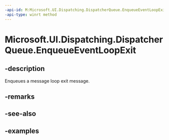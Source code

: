 ```yaml
---
-api-id: M:Microsoft.UI.Dispatching.DispatcherQueue.EnqueueEventLoopExit
-api-type: winrt method
---
```


# Microsoft.UI.Dispatching.DispatcherQueue.EnqueueEventLoopExit

<!--
public void EnqueueEventLoopExit ();
-->


## -description

Enqueues a message loop exit message.

## -remarks

## -see-also

## -examples
